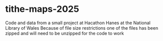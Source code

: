 # tithe-maps-2025
Code and data from a small project at Hacathon Hanes at the National Library of Wales
Because of file size restrictions one of the files has been zipped and will need to be unzipped for the code to work 
